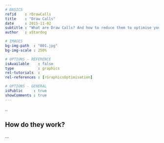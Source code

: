 ```yaml
---
# BASICS
refid    : rDrawCalls
title    : "Draw Calls"
date     : 2015-11-02
subtitle : "What are Draw Calls? And how to reduce them to optimise your game."
author   : aStardog

# IMAGES
bg-img-path  : "001.jpg"
bg-img-scale : 250%

# OPTIONS - REFERENCE
isAvailable    : false
type           : graphics
rel-tutorials  : 
rel-references : [rGraphicsOptimisation]

# OPTIONS - GENERAL
isPublic     : true
showComments : true
---
```

..

## How do they work?

...